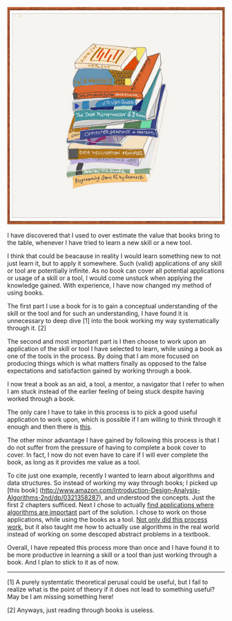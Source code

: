![](books.jpg)

I have discovered that I used to over estimate the value that books bring to
the table, whenever I have tried to learn a new skill or a new tool.

I think that could be beacause in reality I would learn something new to not
just learn it, but to apply it somewhere. Such (valid) applications of any
skill or tool are potentially infinite. As no book can cover all potential
applications or usage of a skill or a tool, I would come unstuck when applying
the knowledge gained. With experience, I have now changed my method of using
books.

The first part I use a book for is to gain a conceptual understanding of the
skill or the tool and for such an understanding, I have found it is unnecessary
to deep dive [1] into the book working my way systematically through it. [2]

The second and most important part is I then choose to work upon an application
of the skill or tool I have selected to learn, while using a book as one of the
tools in the process. By doing that I am more focused on producing things which
is what matters finally as opposed to the false expectations and satisfaction
gained by working through a book.

I now treat a book as an aid, a tool, a mentor, a navigator that I refer to
when I am stuck instead of the earlier feeling of being stuck despite having
worked through a book.

The only care I have to take in this process is to pick a good useful
application to work upon, which is possible if I am willing to think through it
enough and then there is [this](http://www.google.com/).

The other minor advantage I have gained by following this process is that I do
not suffer from the pressure of having to complete a book cover to cover. In
fact, I now do not even have to care if I will ever complete the book, as long
as it provides me value as a tool.

To cite just one example, recently I wanted to learn about algorithms and data
structures. So instead of working my way through books; I picked up [this book]
(http://www.amazon.com/Introduction-Design-Analysis-Algorithms-2nd/dp/0321358287),
and understood the concepts. Just the first 2 chapters sufficed. Next I chose
to actually [find applications where algorithms are
important](http://www.itasoftware.com/careers/puzzle_archive.html) part of the
solution. I chose to work on those applications, while using the books as a
tool. [Not only did this process
work](http://www.deepaksurti.com/blog/word-numbers-ita-archived-puzzle-solved),
but it also taught me how to actually use algorithms in the real world instead
of working on some descoped abstract problems in a textbook.

Overall, I have repeated this process more than once and I have found it to be
more productive in learning a skill or a tool than just working through a book.
And I plan to stick to it as of now.

---

[1] A purely systemtatic theoretical perusal could be useful, but I fail to
realize what is the point of theory if it does not lead to something useful?
May be I am missing something here!

[2] Anyways, just reading through books is useless.
